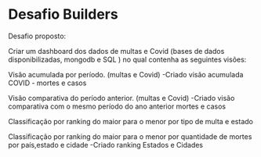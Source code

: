 # Desafio Builders

Desafio proposto:

Criar um dashboard dos dados de multas e Covid (bases de dados disponibilizadas, mongodb e SQL ) no qual contenha as seguintes visões:

Visão acumulada por período. (multas e Covid)
-Criado visão acumulada COVID - mortes e casos

Visão comparativa do período anterior. (multas e Covid)
-Criado visão comparativa com o mesmo período do ano anterior mortes e casos

Classificação por ranking do maior para o menor por tipo de multa e estado

Classificação por ranking do maior para o menor por quantidade de mortes por país,estado e cidade
-Criado ranking Estados e Cidades
